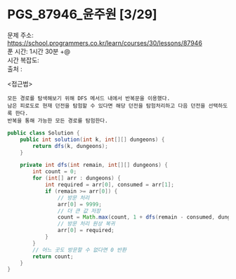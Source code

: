 # PGS_87946_윤주원 [3/29] </br>
문제 주소: https://school.programmers.co.kr/learn/courses/30/lessons/87946 </br>
푼 시간:  1시간 30분 +@ </br>
시간 복잡도:  </br>
출처 : 

<접근법>
```
모든 경로를 탐색해보기 위해 DFS 메서드 내에서 반복문을 이용했다.
남은 피로도로 현재 던전을 탐험할 수 있다면 해당 던전을 탐험처리하고 다음 던전을 선택하도록 한다.
반복을 통해 가능한 모든 경로를 탐험한다.
```


```java
public class Solution {
    public int solution(int k, int[][] dungeons) {
        return dfs(k, dungeons);
    }

    private int dfs(int remain, int[][] dungeons) {
        int count = 0;
        for (int[] arr : dungeons) {
            int required = arr[0], consumed = arr[1];
            if (remain >= arr[0]) {
                // 방문 처리
                arr[0] = 9999;
                // 더 큰 값 저장
                count = Math.max(count, 1 + dfs(remain - consumed, dungeons));
                // 방문 처리 원상 복귀
                arr[0] = required;
            }
        }
        // 어느 곳도 방문할 수 없다면 0 반환
        return count;
    }
}
```
